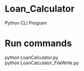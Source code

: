 # Loan_Calculator
Python CLI Program

# Run commands
python LoanCalculator.py  
python LoanCalculator_FileWrite.py
